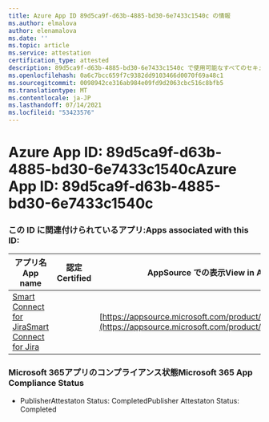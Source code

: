 ```yaml
---
title: Azure App ID 89d5ca9f-d63b-4885-bd30-6e7433c1540c の情報
ms.author: elmalova
author: elenamalova
ms.date: ''
ms.topic: article
ms.service: attestation
certification_type: attested
description: 89d5ca9f-d63b-4885-bd30-6e7433c1540c で使用可能なすべてのセキュリティおよびコンプライアンス情報。
ms.openlocfilehash: 0a6c7bcc659f7c9382dd9103466d0070f69a48c1
ms.sourcegitcommit: 0098942ce316ab984e09fd9d2063cbc516c8bfb5
ms.translationtype: MT
ms.contentlocale: ja-JP
ms.lasthandoff: 07/14/2021
ms.locfileid: "53423576"
---
```

# <a name="azure-app-id-89d5ca9f-d63b-4885-bd30-6e7433c1540c"></a><span data-ttu-id="f3c55-103">Azure App ID: 89d5ca9f-d63b-4885-bd30-6e7433c1540c</span><span class="sxs-lookup"><span data-stu-id="f3c55-103">Azure App ID: 89d5ca9f-d63b-4885-bd30-6e7433c1540c</span></span>


### <a name="apps-associated-with-this-id"></a><span data-ttu-id="f3c55-104">この ID に関連付けられているアプリ:</span><span class="sxs-lookup"><span data-stu-id="f3c55-104">Apps associated with this ID:</span></span>
| <span data-ttu-id="f3c55-105">**アプリ名**</span><span class="sxs-lookup"><span data-stu-id="f3c55-105">**App name**</span></span> | <span data-ttu-id="f3c55-106">**認定**</span><span class="sxs-lookup"><span data-stu-id="f3c55-106">**Certified**</span></span> | <span data-ttu-id="f3c55-107">**AppSource での表示**</span><span class="sxs-lookup"><span data-stu-id="f3c55-107">**View in AppSource**</span></span> |
|-|-|-|
| [<span data-ttu-id="f3c55-108">Smart Connect for Jira</span><span class="sxs-lookup"><span data-stu-id="f3c55-108">Smart Connect for Jira</span></span>](https://docs.microsoft.com/en-us/microsoft-365-app-certification/forward/WA200002055) |  | [https://appsource.microsoft.com/product/office/WA200002055](https://appsource.microsoft.com/product/office/WA200002055) |

### <a name="microsoft-365-app-compliance-status"></a><span data-ttu-id="f3c55-109">Microsoft 365アプリのコンプライアンス状態</span><span class="sxs-lookup"><span data-stu-id="f3c55-109">Microsoft 365 App Compliance Status</span></span>
- <span data-ttu-id="f3c55-110">PublisherAttestaton Status: Completed</span><span class="sxs-lookup"><span data-stu-id="f3c55-110">Publisher Attestaton Status: Completed</span></span>
